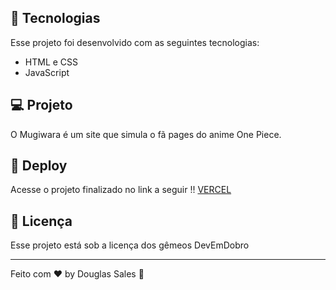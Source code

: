 ## 🚀 Tecnologias

Esse projeto foi desenvolvido com as seguintes tecnologias:

- HTML e CSS
- JavaScript

## 💻 Projeto

O Mugiwara é um site que simula o fã pages do anime One Piece.

## 🔗 Deploy

Acesse o projeto finalizado no link a seguir !!
[VERCEL](https://dodosantosbr.github.io/Mugiwara/)

## :memo: Licença

Esse projeto está sob a licença dos gêmeos DevEmDobro

---

Feito com ♥ by Douglas Sales :wave:
